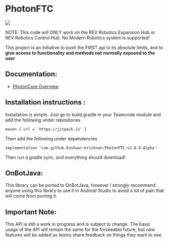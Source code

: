 # PhotonFTC
[![](https://jitpack.io/v/Eeshwar-Krishnan/PhotonFTC.svg)](https://jitpack.io/#Eeshwar-Krishnan/PhotonFTC)

NOTE: This code will ONLY work on the REV Robotics Expansion Hub or REV Robotics Control Hub. No Modern Robotics system is supported!

This project is an initiative to push the FIRST api to its absolute limits, and to **give access to functionality and methods not normally exposed to the user**

## Documentation:
 - [PhotonCore Overview](https://photondocs.pages.dev/)

## Installation instructions :
Installation is simple. Just go to build.gradle in your Teamcode module and add the following under repositories

```
maven { url = 'https://jitpack.io' }
```

Then add the following under dependencies

```
implementation 'com.github.Eeshwar-Krishnan:PhotonFTC:v2.0.0-Alpha'
```

Then run a gradle sync, and everything should download!

## OnBotJava:
This library can be ported to OnBotJava, however I strongly recommend anyone using this library to use it in Android Studio to avoid a lot of pain that will come from porting it.

## Important Note:
This API is still a work in progress and is subject to change. The basic usage of the API will remain the same for the forseeable future, but new features will be added as teams share feedback on things they want to see. 
